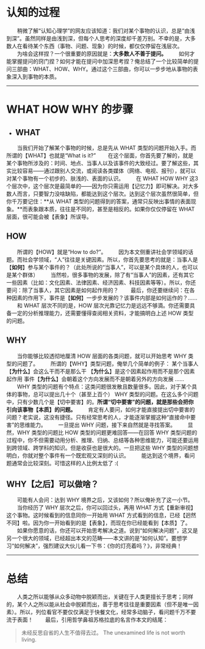 # 认知的过程
　　稍微了解“认知心理学”的网友应该知道：我们对某个事物的认识，总是“由浅到深”。虽然同样是由浅到深，但每个人思考的深度却千差万别。不幸的是，大多数人在看待某个东西（事物、问题、现象）的时候，都仅仅停留在浅层次。
　　为啥会这样捏？一个很重要的原因就是：**大多数人不善于提问。**
　　如何才能掌握提问的窍门捏？如何才能在提问中加深思考捏？俺总结了一个比较简单的提问三部曲：WHAT、HOW、WHY。通过这个三部曲，你可以一步步地从事物的表象深入到事物的本质。

--- 
# WHAT HOW WHY 的步骤

- ## WHAT

　　当我们开始了解某个事物的时候，总是先从 WHAT 类型的问题开始入手。而所谓的【WHAT】也就是“What is it?”
　　在这个层面，你首先要了解的，就是某个事物所涉及的：时间、地点、当事人以及该事件的大致经过。要了解这些，其实比较容易——通过跟别人交流，或阅读各类媒体（网络、电视、报刊），就可以对某个事物有一个初步的、肤浅的、表面的认识。
　　在 WHAT HOW WHY 这3个层次中，这个层次是最简单的——因为你只需运用【记忆力】即可解决。对大多数人而言，只要智力没啥缺陷，都能达到这个层次。达到这个层次虽然很简单，但你千万要记住：**从 WHAT 类型的问题得到的答案，通常只反映出事情的表面现象。**而表象跟本质，往往是不同的，甚至是相反的。如果你仅仅停留在 WHAT 层面，很可能会被【表象】所误导。

## HOW
　　所谓的【HOW】就是“How to do?”。
　　因为本文侧重讲社会学领域的话题。而社会学领域，“人”往往是关键因素。所以，你首先要思考的就是：当事人是【**如何**】参与某个事件的？（此处所说的“当事人”，可以是某个具体的人，也可以是某个群体）
　　当然啦，很多事物的发展，除了有“当事人”的因素，还有其它一些因素（比如：文化因素、法律因素、经济因素、科技因素等等）。所以，你还要问：除了当事人，其它因素是如何起作用的？
　　最后，你还要继续问：在各种因素的作用下，事件是【**如何**】一步步发展的？该事件内部是如何运作的？......
　　和 WHAT 层次不同的是，HOW 层次光靠记忆力是远远不够滴。你还需要具备一定的分析推理能力，还需要懂得查阅相关资料，才能搞明白上述 HOW 类型的问题。

## WHY
　　当你能够比较透彻地厘清 HOW 层面的各类问题，就可以开始思考 WHY 类型的问题了。
　　所谓的【WHY】类型问题，俺举几个简单的例子：
某个当事人【**为什么**】会这么干而不是那么干
【**为什么**】是这个因素起作用而不是那个因素起作用
事件【**为什么**】会朝着这个方向发展而不是朝着另外的方向发展
......
　　WHY 类型的问题有个特点：这类问题很发散且数量很多。因此，对于某个具体的事物，总可以提出几十个（甚至上百个） WHY 类型的问题。在这么多个问题中，只有少数几个是【切中要害】的。**所谓“切中要害”的问题，就是那些会把你引向该事物【本质】的问题。**
　　肯定有人要问，如何才能直接提出切中要害的问题？老实说，这没有捷径。只有经常思考的人，才能逐渐掌握这种“直接命中要害”的思维能力。
　　一旦提出 WHY 问题，接下来自然就是寻找答案。
　　显然，WHY 类型的问题比 HOW 类型的问题更难回答——在回答 WHY 类型问题的过程中，你不但需要动用分析、推理、归纳、总结等各种思维能力，可能还要运用到跨领域、跨学科的知识。但是收获也是很大的。一旦把这些 WHY 类型的问题想明白，你就对整个事件有一个既宏观又深刻的认识。
　　能达到这个境界，看问题通常会比较深刻。可惜这样的人比例太低了 :(

## WHY【之后】可以做啥？
　　可能有人会问：达到 WHY 境界之后，又该如何？所以俺补充了这一小节。
　　当你经历了 WHY 层次之后，你可以回过头，再用 WHAT 方式【重新审视】这个事物。这时候看到的信息同你一开始用 WHAT 方式看到的信息，已经【迥然不同】啦。因为你一开始看到的是【表象】，而现在你已经能看到【本质】了。
　　如果你愿意的话，你还可以开始思考解决之道。说到“如何解决问题”，这又是另一个很大的领域，已经超出本文的范畴——本文讲的是“如何认知”。要想学习“如何解决”，强烈建议大伙儿看一下书：《你的灯亮着吗？》，非常经典！

--- 
# 总结
　　人类之所以能够从众多动物中脱颖而出，关键在于人类更擅长于思考；同样的，某个人之所以能从社会中脱颖而出，善于思考往往是重要因素（但不是唯一因素）。所以，列位看官不要仅仅满足于快餐文化，经常多动脑子，看问题千万不要流于表面！
　　最后，引用哲学鼻祖苏格拉底的名言作本文的结尾：
> 未经反思自省的人生不值得去过。
The unexamined life is not worth living.